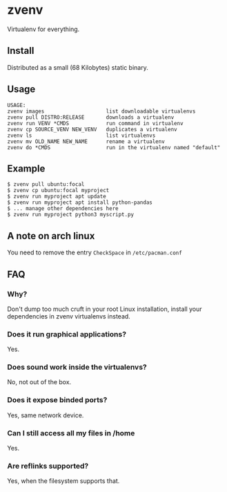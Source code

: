 # zvenv
Virtualenv for everything.

## Install
Distributed as a small (68 Kilobytes) static binary.

## Usage
```
USAGE:
zvenv images                    list downloadable virtualenvs
zvenv pull DISTRO:RELEASE       downloads a virtualenv
zvenv run VENV *CMDS            run command in virtualenv
zvenv cp SOURCE_VENV NEW_VENV   duplicates a virtualenv
zvenv ls                        list virtualenvs
zvenv mv OLD_NAME NEW_NAME      rename a virtualenv
zvenv do *CMDS                  run in the virtualenv named "default"
```

## Example
```
$ zvenv pull ubuntu:focal
$ zvenv cp ubuntu:focal myproject
$ zvenv run myproject apt update
$ zvenv run myproject apt install python-pandas
$ ... manage other dependencies here
$ zvenv run myproject python3 myscript.py
```


## A note on arch linux
You need to remove the entry `CheckSpace` in `/etc/pacman.conf`

## FAQ

### Why?

Don't dump too much cruft in your root Linux installation, install your dependencies in zvenv virtualenvs instead.

### Does it run graphical applications?
Yes.

### Does sound work inside the virtualenvs?
No, not out of the box.

### Does it expose binded ports?
Yes, same network device.

### Can I still access all my files in /home
Yes.

### Are reflinks supported?
Yes, when the filesystem supports that.

